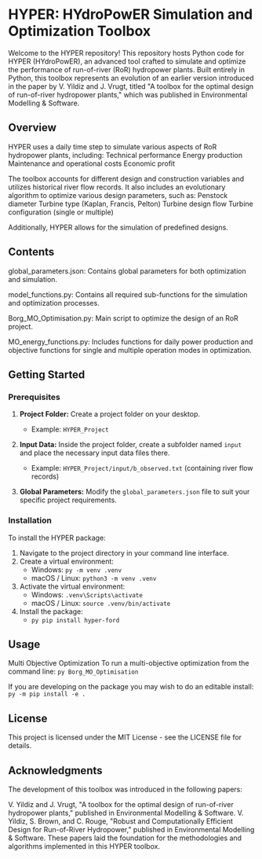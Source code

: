 
# HYPER: HYdroPowER Simulation and Optimization Toolbox

Welcome to the HYPER repository! This repository hosts Python code for HYPER (HYdroPowER), an advanced tool crafted to simulate and optimize the performance of run-of-river (RoR) hydropower plants. Built entirely in Python, this toolbox represents an evolution of an earlier version introduced in the paper by V. Yildiz and J. Vrugt, titled "A toolbox for the optimal design of run-of-river hydropower plants," which was published in Environmental Modelling & Software.

## Overview 

HYPER uses a daily time step to simulate various aspects of RoR hydropower plants, including:
Technical performance
Energy production
Maintenance and operational costs
Economic profit

The toolbox accounts for different design and construction variables and utilizes historical river flow records. It also includes an evolutionary algorithm to optimize various design parameters, such as:
Penstock diameter
Turbine type (Kaplan, Francis, Pelton)
Turbine design flow
Turbine configuration (single or multiple)

Additionally, HYPER allows for the simulation of predefined designs.

## Contents

global_parameters.json: Contains global parameters for both optimization and simulation.

model_functions.py: Contains all required sub-functions for the simulation and optimization processes.

Borg_MO_Optimisation.py: Main script to optimize the design of an RoR project.

MO_energy_functions.py: Includes functions for daily power production and objective functions for single and multiple operation modes in optimization.

## Getting Started

### Prerequisites

1. **Project Folder:** Create a project folder on your desktop.
   - Example: `HYPER_Project`
   
2. **Input Data:** Inside the project folder, create a subfolder named `input` and place the necessary input data files there.
   - Example: `HYPER_Project/input/b_observed.txt` (containing river flow records)

3. **Global Parameters:** Modify the `global_parameters.json` file to suit your specific project requirements.

### Installation

To install the HYPER package:

1. Navigate to the project directory in your command line interface.
2. Create a virtual environment:
   - Windows: `py -m venv .venv`
   - macOS / Linux: `python3 -m venv .venv`
3. Activate the virtual environment:
   - Windows: `.venv\Scripts\activate`
   - macOS / Linux: `source .venv/bin/activate`
4. Install the package:
   - `py pip install hyper-ford`
  

## Usage


Multi Objective Optimization
To run a multi-objective optimization from the command line:
`py Borg_MO_Optimisation`

If you are developing on the package you may wish to do an editable install: `py -m pip install -e .`


## License
This project is licensed under the MIT License - see the LICENSE file for details.

## Acknowledgments
The development of this toolbox was introduced in the following papers:

V. Yildiz and J. Vrugt, "A toolbox for the optimal design of run-of-river hydropower plants," published in Environmental Modelling & Software.
V. Yildiz, S. Brown, and C. Rouge, "Robust and Computationally Efficient Design for Run-of-River Hydropower," published in Environmental Modelling & Software.
These papers laid the foundation for the methodologies and algorithms implemented in this HYPER toolbox.

